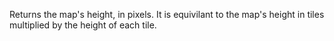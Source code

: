 Returns the map's height, in pixels. It is equivilant to the map's height in tiles multiplied by the height of each tile.
